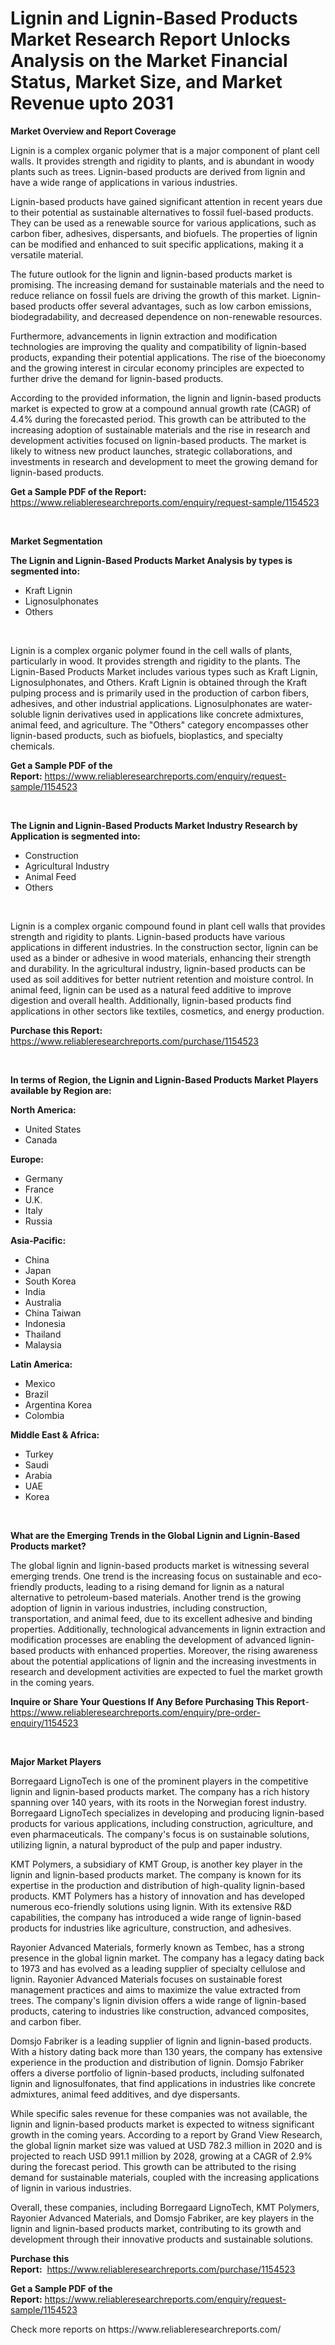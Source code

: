 <p><h1>Lignin and Lignin-Based Products Market Research Report Unlocks Analysis on the Market Financial Status, Market Size, and Market Revenue upto 2031</h1></p><p><strong>Market Overview and Report Coverage</strong></p>
<p><p>Lignin is a complex organic polymer that is a major component of plant cell walls. It provides strength and rigidity to plants, and is abundant in woody plants such as trees. Lignin-based products are derived from lignin and have a wide range of applications in various industries.</p><p>Lignin-based products have gained significant attention in recent years due to their potential as sustainable alternatives to fossil fuel-based products. They can be used as a renewable source for various applications, such as carbon fiber, adhesives, dispersants, and biofuels. The properties of lignin can be modified and enhanced to suit specific applications, making it a versatile material.</p><p>The future outlook for the lignin and lignin-based products market is promising. The increasing demand for sustainable materials and the need to reduce reliance on fossil fuels are driving the growth of this market. Lignin-based products offer several advantages, such as low carbon emissions, biodegradability, and decreased dependence on non-renewable resources.</p><p>Furthermore, advancements in lignin extraction and modification technologies are improving the quality and compatibility of lignin-based products, expanding their potential applications. The rise of the bioeconomy and the growing interest in circular economy principles are expected to further drive the demand for lignin-based products.</p><p>According to the provided information, the lignin and lignin-based products market is expected to grow at a compound annual growth rate (CAGR) of 4.4% during the forecasted period. This growth can be attributed to the increasing adoption of sustainable materials and the rise in research and development activities focused on lignin-based products. The market is likely to witness new product launches, strategic collaborations, and investments in research and development to meet the growing demand for lignin-based products.</p></p>
<p><strong>Get a Sample PDF of the Report:</strong> <a href="https://www.reliableresearchreports.com/enquiry/request-sample/1154523">https://www.reliableresearchreports.com/enquiry/request-sample/1154523</a></p>
<p>&nbsp;</p>
<p><strong>Market Segmentation</strong></p>
<p><strong>The Lignin and Lignin-Based Products Market Analysis by types is segmented into:</strong></p>
<p><ul><li>Kraft Lignin</li><li>Lignosulphonates</li><li>Others</li></ul></p>
<p>&nbsp;</p>
<p><p>Lignin is a complex organic polymer found in the cell walls of plants, particularly in wood. It provides strength and rigidity to the plants. The Lignin-Based Products Market includes various types such as Kraft Lignin, Lignosulphonates, and Others. Kraft Lignin is obtained through the Kraft pulping process and is primarily used in the production of carbon fibers, adhesives, and other industrial applications. Lignosulphonates are water-soluble lignin derivatives used in applications like concrete admixtures, animal feed, and agriculture. The "Others" category encompasses other lignin-based products, such as biofuels, bioplastics, and specialty chemicals.</p></p>
<p><strong>Get a Sample PDF of the Report:</strong>&nbsp;<a href="https://www.reliableresearchreports.com/enquiry/request-sample/1154523">https://www.reliableresearchreports.com/enquiry/request-sample/1154523</a></p>
<p>&nbsp;</p>
<p><strong>The Lignin and Lignin-Based Products Market Industry Research by Application is segmented into:</strong></p>
<p><ul><li>Construction</li><li>Agricultural Industry</li><li>Animal Feed</li><li>Others</li></ul></p>
<p>&nbsp;</p>
<p><p>Lignin is a complex organic compound found in plant cell walls that provides strength and rigidity to plants. Lignin-based products have various applications in different industries. In the construction sector, lignin can be used as a binder or adhesive in wood materials, enhancing their strength and durability. In the agricultural industry, lignin-based products can be used as soil additives for better nutrient retention and moisture control. In animal feed, lignin can be used as a natural feed additive to improve digestion and overall health. Additionally, lignin-based products find applications in other sectors like textiles, cosmetics, and energy production.</p></p>
<p><strong>Purchase this Report:</strong>&nbsp; <a href="https://www.reliableresearchreports.com/purchase/1154523">https://www.reliableresearchreports.com/purchase/1154523</a></p>
<p>&nbsp;</p>
<p><strong>In terms of Region, the Lignin and Lignin-Based Products Market Players available by Region are:</strong></p>
<p>
    <p> <strong> North America: </strong>
        <ul>
            <li>United States</li>
            <li>Canada</li>
        </ul>
        </p> 
    <p> <strong> Europe: </strong>
        <ul>
            <li>Germany</li>
            <li>France</li>
            <li>U.K.</li>
            <li>Italy</li>
            <li>Russia</li>
        </ul>
        </p> 
    <p> <strong> Asia-Pacific: </strong>
        <ul>
            <li>China</li>
            <li>Japan</li>
            <li>South Korea</li>
            <li>India</li>
            <li>Australia</li>
            <li>China Taiwan</li>
            <li>Indonesia</li>
            <li>Thailand</li>
            <li>Malaysia</li>
        </ul>
        </p> 
    <p> <strong> Latin America: </strong>
        <ul>
            <li>Mexico</li>
            <li>Brazil</li>
            <li>Argentina Korea</li>
            <li>Colombia</li>
        </ul>
        </p> 
    <p> <strong> Middle East & Africa: </strong>
        <ul>
            <li>Turkey</li>
            <li>Saudi</li>
            <li>Arabia</li>
            <li>UAE</li>
            <li>Korea</li>
        </ul>
    </p>
    </p>
<p>&nbsp;</p>
<p><strong>What are the Emerging Trends in the Global Lignin and Lignin-Based Products market?</strong></p>
<p><p>The global lignin and lignin-based products market is witnessing several emerging trends. One trend is the increasing focus on sustainable and eco-friendly products, leading to a rising demand for lignin as a natural alternative to petroleum-based materials. Another trend is the growing adoption of lignin in various industries, including construction, transportation, and animal feed, due to its excellent adhesive and binding properties. Additionally, technological advancements in lignin extraction and modification processes are enabling the development of advanced lignin-based products with enhanced properties. Moreover, the rising awareness about the potential applications of lignin and the increasing investments in research and development activities are expected to fuel the market growth in the coming years.</p></p>
<p><strong>Inquire or Share Your Questions If Any Before Purchasing This Report</strong>- <a href="https://www.reliableresearchreports.com/enquiry/pre-order-enquiry/1154523">https://www.reliableresearchreports.com/enquiry/pre-order-enquiry/1154523</a></p>
<p>&nbsp;</p>
<p><strong>Major Market Players</strong></p>
<p><p>Borregaard LignoTech is one of the prominent players in the competitive lignin and lignin-based products market. The company has a rich history spanning over 140 years, with its roots in the Norwegian forest industry. Borregaard LignoTech specializes in developing and producing lignin-based products for various applications, including construction, agriculture, and even pharmaceuticals. The company's focus is on sustainable solutions, utilizing lignin, a natural byproduct of the pulp and paper industry.</p><p>KMT Polymers, a subsidiary of KMT Group, is another key player in the lignin and lignin-based products market. The company is known for its expertise in the production and distribution of high-quality lignin-based products. KMT Polymers has a history of innovation and has developed numerous eco-friendly solutions using lignin. With its extensive R&D capabilities, the company has introduced a wide range of lignin-based products for industries like agriculture, construction, and adhesives.</p><p>Rayonier Advanced Materials, formerly known as Tembec, has a strong presence in the global lignin market. The company has a legacy dating back to 1973 and has evolved as a leading supplier of specialty cellulose and lignin. Rayonier Advanced Materials focuses on sustainable forest management practices and aims to maximize the value extracted from trees. The company's lignin division offers a wide range of lignin-based products, catering to industries like construction, advanced composites, and carbon fiber.</p><p>Domsjo Fabriker is a leading supplier of lignin and lignin-based products. With a history dating back more than 130 years, the company has extensive experience in the production and distribution of lignin. Domsjo Fabriker offers a diverse portfolio of lignin-based products, including sulfonated lignin and lignosulfonates, that find applications in industries like concrete admixtures, animal feed additives, and dye dispersants.</p><p>While specific sales revenue for these companies was not available, the lignin and lignin-based products market is expected to witness significant growth in the coming years. According to a report by Grand View Research, the global lignin market size was valued at USD 782.3 million in 2020 and is projected to reach USD 991.1 million by 2028, growing at a CAGR of 2.9% during the forecast period. This growth can be attributed to the rising demand for sustainable materials, coupled with the increasing applications of lignin in various industries.</p><p>Overall, these companies, including Borregaard LignoTech, KMT Polymers, Rayonier Advanced Materials, and Domsjo Fabriker, are key players in the lignin and lignin-based products market, contributing to its growth and development through their innovative products and sustainable solutions.</p></p>
<p><strong>Purchase this Report:</strong>&nbsp;&nbsp;<a href="https://www.reliableresearchreports.com/purchase/1154523">https://www.reliableresearchreports.com/purchase/1154523</a></p>
<p></p>
<p><strong>Get a Sample PDF of the Report:</strong>&nbsp;<a href="https://www.reliableresearchreports.com/enquiry/request-sample/1154523">https://www.reliableresearchreports.com/enquiry/request-sample/1154523</a></p>
<p>Check more reports on https://www.reliableresearchreports.com/</p>
